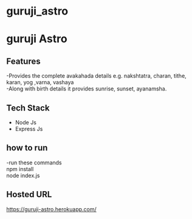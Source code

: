 # guruji_astro
# guruji Astro

## Features
-Provides the complete avakahada details e.g. nakshtatra, charan, tithe, karan, yog ,varna, vashaya <br>
-Along with birth details it provides sunrise, sunset, ayanamsha.
## Tech Stack
- Node Js
- Express Js

## how to run
-run these commands <br>
npm install <br>
node index.js

## Hosted URL
https://guruji-astro.herokuapp.com/
